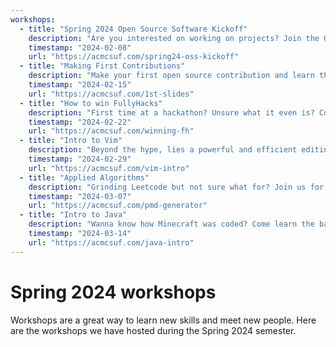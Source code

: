 ```yaml
---
workshops:
  - title: "Spring 2024 Open Source Software Kickoff"
    description: "Are you interested on working on projects? Join the Open Source Software Team where we work on ACM related projects open for anyone to contribute to! This team is open to any skill level (beginner, advanced, etc.). This week we will hold our first meeting showcasing all the available projects we have and all the projects we have done to give you all an idea of what we do!"
    timestamp: "2024-02-08"
    url: "https://acmcsuf.com/spring24-oss-kickoff"
  - title: "Making First Contributions"
    description: "Make your first open source contribution and learn the basics of Git and GitHub. This week we’ll be demonstrating how to contribute to the acmcsufoss org. This workshop will teach you how to set up our projects and help you create your first commit to our repo!"
    timestamp: "2024-02-15"
    url: "https://acmcsuf.com/1st-slides"
  - title: "How to win FullyHacks"
    description: "First time at a hackathon? Unsure what it even is? Come to our workshop to learn some tips and tricks on where to begin! Learn the secrets to success, from ideation to execution, and master the art of building innovative projects under pressure."
    timestamp: "2024-02-22"
    url: "https://acmcsuf.com/winning-fh"
  - title: "Intro to Vim"
    description: "Beyond the hype, lies a powerful and efficient editing experience. Learn how to speed up your coding and learn Vim in our workshop!"
    timestamp: "2024-02-29"
    url: "https://acmcsuf.com/vim-intro"
  - title: "Applied Algorithms"
    description: "Grinding Leetcode but not sure what for? Join us for an exciting workshop on applied algorithms where we’ll demonstrate how to apply data structures and algorithms to build a dungeon generator!"
    timestamp: "2024-03-07"
    url: "https://acmcsuf.com/pmd-generator"
  - title: "Intro to Java"
    description: "Wanna know how Minecraft was coded? Come learn the basics of Java! This workshop will mostly be a code along, in order to help you get started with the C-based language."
    timestamp: "2024-03-14"
    url: "https://acmcsuf.com/java-intro"
---
```


# Spring 2024 workshops

Workshops are a great way to learn new skills and meet new people. Here are the
workshops we have hosted during the Spring 2024 semester.
